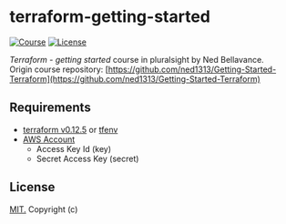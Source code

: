 # terraform-getting-started

[![Course](https://img.shields.io/badge/pluralsight-Terraform_Getting_started-blueviolet.svg)](https://www.pluralsight.com/courses/getting-started-terraform)
[![License](https://img.shields.io/github/license/gAmadorH/terraform-getting-started.svg?color=blue)](https://github.com/gAmadorH/terraform-getting-started/blob/main/LICENSE)

_Terraform - getting started_ course in pluralsight by Ned Bellavance.  
Origin course repository: [https://github.com/ned1313/Getting-Started-Terraform](https://github.com/ned1313/Getting-Started-Terraform)

## Requirements

- [terraform v0.12.5](https://github.com/hashicorp/terraform/tree/v0.12.5) or [tfenv](https://github.com/tfutils/tfenv)
- [AWS Account](https://aws.amazon.com/)
  - Access Key Id (key)
  - Secret Access Key (secret)

## License

[MIT.](./LICENSE) Copyright (c)
